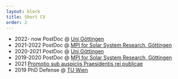 ```yaml
---
layout: block
title: Short CV
order: 2
---
```


* 2022- now PostDoc @ [Uni Göttingen](https://num.math.uni-goettingen.de)
* 2021-2022 PostDoc @ [MPI for Solar System Research, Göttingen](https://www.mps.mpg.de)
* 2020-2021 PostDoc @ [Uni Göttingen](https://num.math.uni-goettingen.de)
* 2019-2020 PostDoc @ [MPI for Solar System Research, Göttingen](https://www.mps.mpg.de)
* 2021 [Promotio sub auspiciis Praesidentis rei publicae](https://en.wikipedia.org/wiki/Sub_auspiciis_Praesidentis)
* 2019 PhD Defense @ [TU Wien](https://www.tuwien.at/mg/asc)

